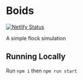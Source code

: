 # Boids
[![Netlify Status](https://api.netlify.com/api/v1/badges/f5cef77e-ab9b-4e49-89e4-e5cdad3e6a0b/deploy-status)](https://app.netlify.com/sites/thewozard-boids/deploys)

A simple flock simulation

## Running Locally
Run `npm i` then `npm run start`